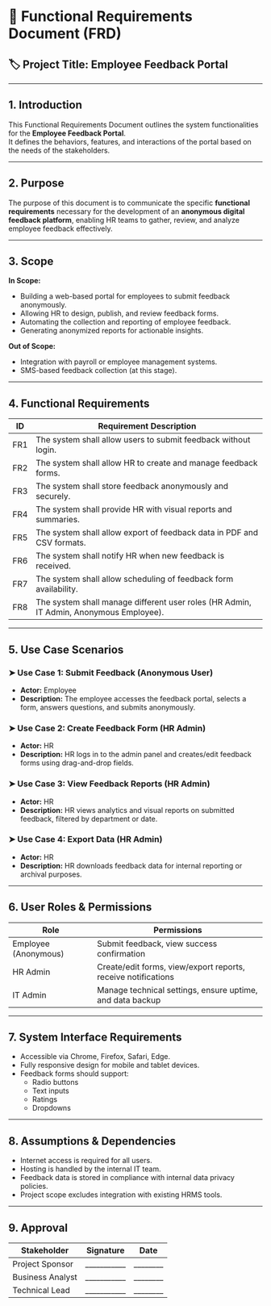 # 📘 Functional Requirements Document (FRD)

## 🏷 Project Title: Employee Feedback Portal

---

## 1. Introduction
This Functional Requirements Document outlines the system functionalities for the **Employee Feedback Portal**.  
It defines the behaviors, features, and interactions of the portal based on the needs of the stakeholders.

---

## 2. Purpose
The purpose of this document is to communicate the specific **functional requirements** necessary for the development of an **anonymous digital feedback platform**, enabling HR teams to gather, review, and analyze employee feedback effectively.

---

## 3. Scope

**In Scope:**
- Building a web-based portal for employees to submit feedback anonymously.
- Allowing HR to design, publish, and review feedback forms.
- Automating the collection and reporting of employee feedback.
- Generating anonymized reports for actionable insights.

**Out of Scope:**
- Integration with payroll or employee management systems.
- SMS-based feedback collection (at this stage).

---

## 4. Functional Requirements

| ID   | Requirement Description |
|------|--------------------------|
| FR1  | The system shall allow users to submit feedback without login. |
| FR2  | The system shall allow HR to create and manage feedback forms. |
| FR3  | The system shall store feedback anonymously and securely. |
| FR4  | The system shall provide HR with visual reports and summaries. |
| FR5  | The system shall allow export of feedback data in PDF and CSV formats. |
| FR6  | The system shall notify HR when new feedback is received. |
| FR7  | The system shall allow scheduling of feedback form availability. |
| FR8  | The system shall manage different user roles (HR Admin, IT Admin, Anonymous Employee). |

---

## 5. Use Case Scenarios

### ➤ Use Case 1: Submit Feedback (Anonymous User)
- **Actor:** Employee  
- **Description:** The employee accesses the feedback portal, selects a form, answers questions, and submits anonymously.

### ➤ Use Case 2: Create Feedback Form (HR Admin)
- **Actor:** HR  
- **Description:** HR logs in to the admin panel and creates/edit feedback forms using drag-and-drop fields.

### ➤ Use Case 3: View Feedback Reports (HR Admin)
- **Actor:** HR  
- **Description:** HR views analytics and visual reports on submitted feedback, filtered by department or date.

### ➤ Use Case 4: Export Data (HR Admin)
- **Actor:** HR  
- **Description:** HR downloads feedback data for internal reporting or archival purposes.

---

## 6. User Roles & Permissions

| Role              | Permissions                                                   |
|-------------------|---------------------------------------------------------------|
| Employee (Anonymous) | Submit feedback, view success confirmation                    |
| HR Admin          | Create/edit forms, view/export reports, receive notifications |
| IT Admin          | Manage technical settings, ensure uptime, and data backup     |

---

## 7. System Interface Requirements

- Accessible via Chrome, Firefox, Safari, Edge.
- Fully responsive design for mobile and tablet devices.
- Feedback forms should support:
  - Radio buttons
  - Text inputs
  - Ratings
  - Dropdowns

---

## 8. Assumptions & Dependencies

- Internet access is required for all users.
- Hosting is handled by the internal IT team.
- Feedback data is stored in compliance with internal data privacy policies.
- Project scope excludes integration with existing HRMS tools.

---

## 9. Approval

| Stakeholder       | Signature   | Date     |
|-------------------|-------------|----------|
| Project Sponsor   | ___________ | ________ |
| Business Analyst  | ___________ | ________ |
| Technical Lead    | ___________ | ________ |


